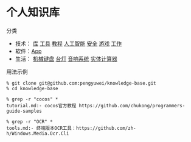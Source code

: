 # 个人知识库

分类

- 技术：
[库](library.md)
[工具](tools.md)
[教程](tutorial.md)
[人工智能](ai.md)
[安全](securty.md)
[游戏](game.md)
[工作](job.md)
- 软件：[App](app.md)
- 生活：
[机械键盘](appliance/keyboard.md)
[台灯](appliance/lamp.md)
[音响系统](appliance/sound.md)
[实体计算器](appliance/calculator.md)

用法示例

```
% git clone git@github.com:pengyuwei/knowledge-base.git
% cd knowledge-base

% grep -r "cocos" *
tutorial.md:- cocos官方教程 https://github.com/chukong/programmers-guide-samples

% grep -r "OCR" *
tools.md:- 终端版本OCR工具：https://github.com/zh-h/Windows.Media.Ocr.Cli
```
